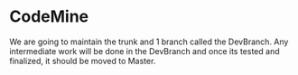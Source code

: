 # CodeMine
We are going to maintain the trunk and 1 branch called the DevBranch.
Any intermediate work will be done in the DevBranch and once its tested and finalized, it should be moved to Master.
